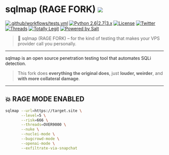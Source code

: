 # sqlmap (RAGE FORK) ![](https://i.imgur.com/fe85aVR.png)

[![.github/workflows/tests.yml](https://github.com/sqlmapproject/sqlmap/actions/workflows/tests.yml/badge.svg)](https://github.com/sqlmapproject/sqlmap/actions/workflows/tests.yml)
[![Python 2.6|2.7|3.x](https://img.shields.io/badge/python-2.6|2.7|3.x-yellow.svg)](https://www.python.org/)
[![License](https://img.shields.io/badge/license-GPLv2-red.svg)](https://raw.githubusercontent.com/sqlmapproject/sqlmap/master/LICENSE)
[![Twitter](https://img.shields.io/badge/twitter-@sqlmap-blue.svg)](https://twitter.com/sqlmap)
[![Threads](https://img.shields.io/badge/threads-1000000🔥🔥🔥-orange.svg)](#)
[![Totally Legit](https://img.shields.io/badge/status-TOTALLY%20LEGIT-brightgreen)](#)
[![Powered by Salt](https://img.shields.io/badge/powered%20by-bounty%20salt-ff69b4.svg)](#)

> 🚨 sqlmap (RAGE FORK) – for the kind of testing that makes your VPS provider call you personally.

---

sqlmap is an open source penetration testing tool that automates SQLi detection.

> This fork does **everything the original does**, just **louder, weirder**, and **with more collateral damage**.

---

## 💥 RAGE MODE ENABLED

```bash
sqlmap --url=https://target.site \
       --level=5 \
       --risk=666 \
       --threads=OVER9000 \
       --nuke \
       --nuclei-mode \
       --bugcrowd-mode \
       --openai-mode \
       --exfiltrate-via-snapchat

